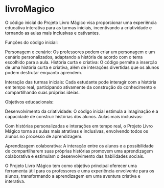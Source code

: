 # livroMagico
O código inicial do Projeto Livro Mágico visa proporcionar uma experiência educativa interativa para as turmas iniciais, incentivando a criatividade e tornando as aulas mais inclusivas e cativantes.

Funções do código inicial:

Personagem e cenário: Os professores podem criar um personagem e um cenário personalizados, adaptando a história de acordo com o tema escolhido para a aula.
História curta e criativa: O código permite a inserção de uma história curta e criativa, além de interações divertidas que os alunos podem desfrutar enquanto aprendem.

Interação das turmas iniciais: Cada estudante pode interagir com a história em tempo real, participando ativamente da construção do conhecimento e compartilhando suas próprias ideias.

Objetivos educacionais:

Desenvolvimento da criatividade:
O código inicial estimula a imaginação e a capacidade de construir histórias dos alunos.
Aulas mais inclusivas:

Com histórias personalizadas e interações em tempo real, o Projeto Livro Mágico torna as aulas mais atrativas e inclusivas, envolvendo todos os alunos no processo de aprendizagem.

Aprendizagem colaborativa: A interação entre os alunos e a possibilidade de compartilharem suas próprias histórias promovem uma aprendizagem colaborativa e estimulam o desenvolvimento das habilidades sociais.

O Projeto Livro Mágico tem como objetivo principal oferecer uma ferramenta útil para os professores e uma experiência envolvente para os alunos, transformando a aprendizagem em uma aventura criativa e interativa.

